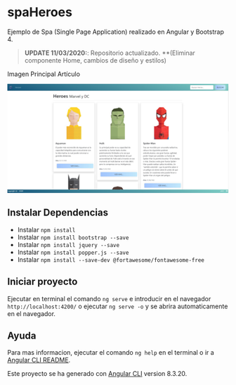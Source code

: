 # spaHeroes
Ejemplo de Spa (Single Page Application) realizado en Angular y Bootstrap 4.

> **UPDATE 11/03/2020:**: Repositorio actualizado. **(Eliminar componente Home, cambios de diseño y estilos)

Imagen Principal Artículo <p align="center"><img src="captura.jpg"></p> 

## Instalar Dependencias
- Instalar `npm install`
- Instalar `npm install bootstrap --save`
- Instalar `npm install jquery --save`
- Instalar `npm install popper.js --save`
- Instalar `npm install --save-dev @fortawesome/fontawesome-free`

## Iniciar proyecto
Ejecutar en terminal el comando `ng serve` e introducir en el navegador `http://localhost:4200/` o ejecutar `ng serve -o` y se abrira automaticamente en el navegador.

## Ayuda
Para mas informacion, ejecutar el comando `ng help` en el terminal o ir a [Angular CLI README](https://github.com/angular/angular-cli/blob/master/README.md).

Este proyecto se ha generado con [Angular CLI](https://github.com/angular/angular-cli) version 8.3.20.
